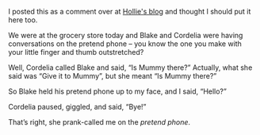 <!--
.. title: Telefool
.. date: 2010-03-14 21:09:49
.. author: Amy Brown
-->

I posted this as a comment over at <a href="http://www.hollie.us/">Hollie's
blog</a> and thought I should put it here too.

We were at the grocery store today and Blake and Cordelia were 
having conversations on the pretend phone – you know the one 
you make with your little finger and thumb outstretched?

Well, Cordelia called Blake and said, “Is Mummy there?” Actually, 
what she said was “Give it to Mummy”, but she meant “Is Mummy there?”

So Blake held his pretend phone up to my face, and I said, “Hello?”

Cordelia paused, giggled, and said, “Bye!”

That’s right, she prank-called me on the *pretend phone*.

